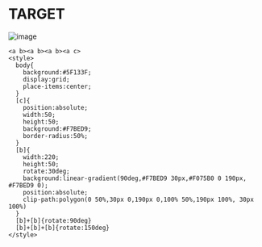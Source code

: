 # TARGET

![image](https://github.com/gaschneider/cssbattle/assets/16023844/a90b937d-b2f4-46ec-978b-ce5db6ef53bc)

```
<a b><a b><a b><a c>
<style>
  body{
    background:#5F133F;
    display:grid;
    place-items:center;
  }
  [c]{
    position:absolute;
    width:50;
    height:50;
    background:#F7BED9;
    border-radius:50%;
  }
  [b]{
    width:220;
    height:50;
    rotate:30deg;
    background:linear-gradient(90deg,#F7BED9 30px,#F075B0 0 190px, #F7BED9 0);
    position:absolute;
    clip-path:polygon(0 50%,30px 0,190px 0,100% 50%,190px 100%, 30px 100%)
  }
  [b]+[b]{rotate:90deg}
  [b]+[b]+[b]{rotate:150deg}
</style>
```
